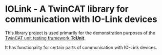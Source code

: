 # IOLink - A TwinCAT library for communication with IO-Link devices

This library project is used primarily for the demonstration purposes of the
[TwinCAT unit testing framework **TcUnit**](https://github.com/sagatowski/TcUnit). 

It has functionality for certain parts of communication with IO-Link devices.
